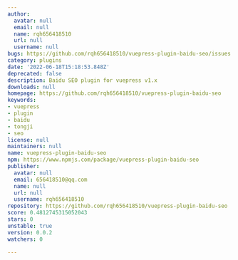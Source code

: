 ```yaml
---
author:
  avatar: null
  email: null
  name: rqh656418510
  url: null
  username: null
bugs: https://github.com/rqh656418510/vuepress-plugin-baidu-seo/issues
category: plugins
date: '2022-06-18T15:18:53.848Z'
deprecated: false
description: Baidu SEO plugin for vuepress v1.x
downloads: null
homepage: https://github.com/rqh656418510/vuepress-plugin-baidu-seo
keywords:
- vuepress
- plugin
- baidu
- tongji
- seo
license: null
maintainers: null
name: vuepress-plugin-baidu-seo
npm: https://www.npmjs.com/package/vuepress-plugin-baidu-seo
publisher:
  avatar: null
  email: 656418510@qq.com
  name: null
  url: null
  username: rqh656418510
repository: https://github.com/rqh656418510/vuepress-plugin-baidu-seo
score: 0.4812745315052043
stars: 0
unstable: true
version: 0.0.2
watchers: 0

---
```


